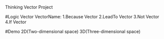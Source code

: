 Thinking Vector Project

#Logic Vector
VectorName:
1.Because Vector
2.LeadTo Vector
3.Not Vector
4.If Vector

#Demo
2D(Two-dimensional space)
3D(Three-dimensional space)
